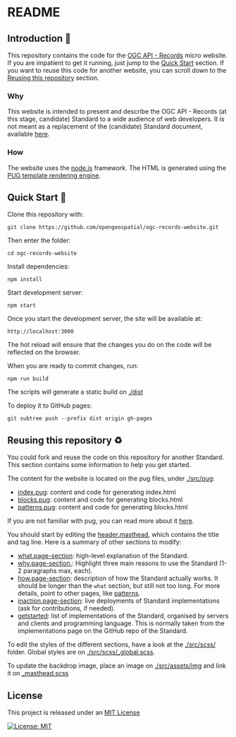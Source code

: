 # README

## Introduction :beginner:

This repository contains the code for the [OGC API - Records](https://records.developer.ogc.org/) micro website. If you are impatient to get it running, just jump to the [Quick Start](#quick-start) section. If you want to reuse this code for another website, you can scroll down to the [Reusing this repository](#reusing-this-repository) section.

### Why

This website is intended to present and describe the OGC API - Records (at this stage, candidate) Standard to a wide audience of web developers. It is not meant as a replacement of the (candidate) Standard document, available [here](https://docs.ogc.org/DRAFTS/20-004.html).

### How

The website uses the [node.js](https://nodejs.org/en) framework. The HTML is generated using the [PUG template rendering engine](https://pugjs.org/api/getting-started.html).

## Quick Start :rocket:

Clone this repository with:

`git clone https://github.com/opengeospatial/ogc-records-website.git`

Then enter the folder:

`cd ogc-records-website`

Install dependencies:

`npm install`

Start development server:

`npm start`

Once you start the development server, the site will be available at:

`http://localhost:3000`

The hot reload will ensure that the changes you do on the code will be reflected on the browser.

When you are ready to commit changes, run:

`npm run build`

The scripts will generate a static build on [./dist](./dist/)

To deploy it to GitHub pages:

`git subtree push --prefix dist origin gh-pages`

## Reusing this repository :recycle:

You could fork and reuse the code on this repository for another Standard. This section contains some information to help you get started.

The content for the website is located on the pug files, under [./src/pug](./src/pug):
* [index.pug](.src/pug/index.pug): content and code for generating index.html
* [blocks.pug](.src/pug/blocks.pug): content and code for generating blocks.html
* [patterns.pug](.src/pug/patterns.pug): content and code for generating blocks.html

If you are not familiar with pug, you can read more about it [here](https://pugjs.org/api/getting-started.html). 

You should start by editing the [header.masthead](./src/pug/index.pug#+62), which contains the title and tag line. Here is a summary of other sections to modify:
* [what.page-section](./src/pug/index.pug#+71): high-level explanation of the Standard.
* [why.page-section.](./src/pug/index.pug#+90): Highlight three main reasons to use the Standard (1-2 paragraphs max, each).
* [how.page-section](./src/pug/index.pug#+127): description of how the Standard actually works. It should be longer than the `what` section, but still not too long. For more details, point to other pages, like [patterns](./src/pug/patterns.pug).
* [inaction.page-section](./src/pug/index.pug#+175): live deployments of Standard implementations (ask for contributions, if needed). 
* [getstarted](./src/pug/index.pug#+239): list of implementations of the Standard, organised by servers and clients and programming language. This is normally taken from the implementations page on the GitHub repo of the Standard.

To edit the styles of the different sections, have a look at the [./src/scss/](./src/scss/) folder. Global styles are on [./src/scss/_global.scss](./src/scss/_global.scss).

To update the backdrop image, place an image on [./src/assets/img](./src/assets/img) and link it on [_masthead.scss](./src/scss/sections/_masthead.scss#+10)


## License

This project is released under an [MIT License](./LICENSE)

[![License: MIT](https://img.shields.io/badge/License-MIT-yellow.svg)](https://opensource.org/licenses/MIT)